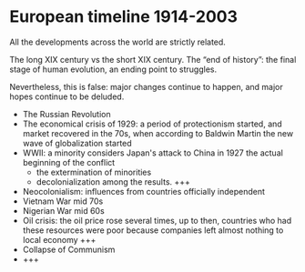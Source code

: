 ---
---

# European timeline 1914-2003

All the developments across the world are strictly related.

The long XIX century vs the short XIX century. The “end of history”: the final stage of human evolution, an ending point to struggles.

Nevertheless, this is false: major changes continue to happen, and major hopes continue to be deluded.

- The Russian Revolution
- The economical crisis of 1929: a period of protectionism started, and market recovered in the 70s, when according to Baldwin Martin the new wave of globalization started
- WWII: a minority considers Japan's attack to China in 1927 the actual beginning of the conflict
    - the extermination of minorities
    - decolonialization among the results. +++
- Neocolonialism: influences from countries officially independent
- Vietnam War mid 70s
- Nigerian War mid 60s
- Oil crisis: the oil price rose several times, up to then, countries who had these resources were poor because companies left almost nothing to local economy +++
- Collapse of Communism
- +++